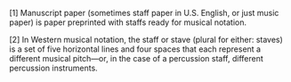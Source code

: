 [1] Manuscript paper (sometimes staff paper in U.S. English, or just music paper) is paper preprinted with staffs ready for musical notation.

[2] In Western musical notation, the staff or stave (plural for either: staves) is a set of five horizontal lines and four spaces that each represent a different musical pitch—or, in the case of a percussion staff, different percussion instruments.
